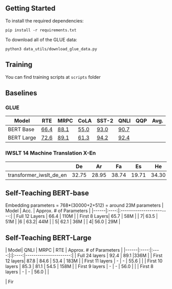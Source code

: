 ## Getting Started

To install the required dependencies:

`pip install -r requirements.txt`

To download all of the GLUE data: 

`python3 data_utils/download_glue_data.py`

## Training
You can find training scripts at `scripts` folder

## Baselines

### GLUE

| Model     | RTE   | MRPC | CoLA | SST-2 |QNLI  | QQP | Avg. |
|-----------|-------|-------|------|-------|------|-----| ---- |
| BERT Base |  [66.4](https://wandb.ai/dogtooooth/bert-glue-distillation/runs/tqzux47h) |  [88.1](https://wandb.ai/dogtooooth/bert-glue-distillation/runs/7i9jk5x7) | [55.0](https://wandb.ai/dogtooooth/bert-glue-distillation/runs/5t6wzhx0) | [93.0](https://wandb.ai/dogtooooth/bert-glue-distillation/runs/tqzux47h)  | [90.7](https://wandb.ai/dogtooooth/bert-glue-distillation/runs/w5xy7qj5) |     |      |
| BERT Large| [72.6](https://wandb.ai/dogtooooth/bert-large-glue-distillation/runs/ieidolnr)      | [89.1](https://wandb.ai/dogtooooth/bert-large-glue-distillation/runs/6y3nieqs)     |  [61.3](https://wandb.ai/dogtooooth/bert-large-glue-distillation/runs/abwmwqi2)    |  [94.2](https://wandb.ai/dogtooooth/bert-large-glue-distillation/runs/0it7ycbr)     | [92.4](https://wandb.ai/dogtooooth/bert-large-glue-distillation/runs/tjkd4zj9/)    |     |      |

### IWSLT 14 Machine Translation X-En
|   | De | Ar | Fa | Es | He |
|---|:--:|:--:|:--:|:--:|:--:|
|transformer_iwslt_de_en | 32.75 | 28.95 | 38.74| 19.71| 34.30|

## Self-Teaching BERT-base
Embedding parameters = 768*(30000+2+512) = around 23M parameters 
| Model  | Acc. | Approx. # of Parameters  |
|------|:----:|:------------------------:|
| Full 12 Layers  | 66.4 |           110M          |
| First 8 Layers| 65.7  | 58M |
| 7| 63.5 | 51M |
|6 | 63.2| 44M | 
| 5| 62.1 | 36M | 
| 4| 56.0 | 29M |


## Self-Teaching BERT-Large

| Model| QNLI | MRPC | RTE | Approx. # of Parameters |
|------|:----:|:----:|:|:----:|----------------------:|
| Full 24 layers |  92.4 | 89.1 |336M |
| First 12 layers|  87.8  | 84.6 | 53.4 | 183M |
| First 11 layers | - | - | 55.6 |  |
| First 10 layers |  85.3  | 81.1 | 54.5 | 158M |
| First 9 layers | - | - | 56.0 |  |
| First 8 layers | - | - | 56.0 |  |

| Fir


    
